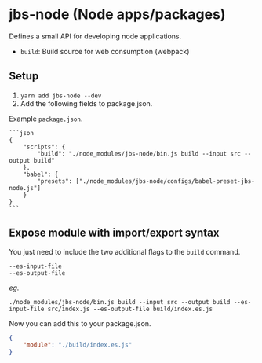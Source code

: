 # jbs-node (Node apps/packages)

Defines a small API for developing node applications.

- `build`: Build source for web consumption (webpack)

## Setup

1. `yarn add jbs-node --dev`
2. Add the following fields to package.json.

  Example `package.json`.

	```json
	{
		"scripts": {
			"build": "./node_modules/jbs-node/bin.js build --input src --output build"
		},
		"babel": {
			"presets": ["./node_modules/jbs-node/configs/babel-preset-jbs-node.js"]
		}
	}
	```

## Expose module with import/export syntax

You just need to include the two additional flags to the `build` command.

```
--es-input-file
--es-output-file
```

*eg.*

```
./node_modules/jbs-node/bin.js build --input src --output build --es-input-file src/index.js --es-output-file build/index.es.js
```

Now you can add this to your package.json.

```json
{
	"module": "./build/index.es.js"
}
```
